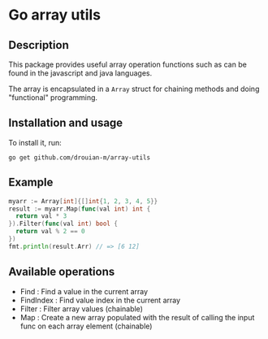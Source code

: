 # Go array utils

## Description

This package provides useful array operation functions such as can be found in the javascript and java languages.

The array is encapsulated in a `Array` struct for chaining methods and doing "functional" programming.

## Installation and usage

To install it, run:

    go get github.com/drouian-m/array-utils

## Example

```go
myarr := Array[int]{[]int{1, 2, 3, 4, 5}}
result := myarr.Map(func(val int) int {
  return val * 3
}).Filter(func(val int) bool {
  return val % 2 == 0
})
fmt.println(result.Arr) // => [6 12]
```

## Available operations

- Find : Find a value in the current array
- FindIndex : Find value index in the current array
- Filter : Filter array values (chainable)
- Map : Create a new array populated with the result of calling the input func on each array element (chainable)

